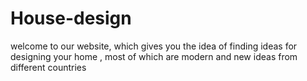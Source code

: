 # House-design
welcome to our website, which gives you the idea of ​​finding ideas for designing your home , most of which are modern and new ideas from different countries
